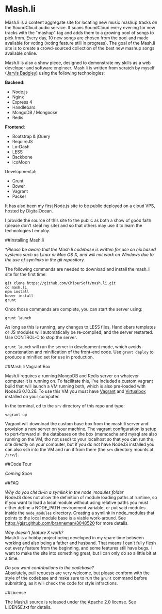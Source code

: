 Mash.li
===

Mash.li is a content aggregate site for locating new music mashup tracks on the SoundCloud audio service.  It scans SoundCloud every evening for new tracks with the "mashup" tag and adds them to a growing pool of songs to pick from.  Every day, 10 new songs are chosen from the pool and made available for voting (voting feature still in progress).  The goal of the Mash.li site is to create a crowd-sourced collection of the best new mashup songs available online.

Mash.li is also a show piece, designed to demonstrate my skills as a web developer and software engineer.  Mash.li is written from scratch by myself ([Jarvis Badgley](mailto:chiper@chipersoft.com)) using the following technologies:


**Backend**:

- Node.js
- Nginx
- Express 4
- Handlebars
- MongoDB / Mongoose
- Redis

**Frontend**:

- Bootstrap & jQuery
- RequireJS
- Lo-Dash
- LESS
- Backbone
- IcoMoon

Developmental:

- Grunt
- Bower
- Vagrant
- Packer

It has also been my first Node.js site to be public deployed on a cloud VPS, hosted by DigitalOcean.

I provide the source of this site to the public as both a show of good faith (please don't steal my site) and so that others may use it to learn the technologies I employ.

##Installing Mash.li

**Please be aware that the Mash.li codebase is written for use on *nix based systems such as Linux or Mac OS X, and will not work on Windows due to the use of symlinks in the git repository.**

The following commands are needed to download and install the mash.li site for the first time:

```
git clone https://github.com/ChiperSoft/mash.li.git
cd mash.li
npm install
bower install
grunt
```

Once those commands are complete, you can start the server using:

	grunt launch

As long as this is running, any changes to LESS files, Handlebars templates or JS modules will automatically be re-compiled, and the server restarted.  Use CONTROL-C to stop the server.

`grunt launch` will run the server in development mode, which avoids concatenation and minification of the front-end code.  Use `grunt deploy` to produce a minified set for use in production.

##Mash.li Vagrant Box

Mash.li requires a running MongoDB and Redis server on whatever computer it is running on.  To facilitate this, I've included a custom vagrant build that will launch a VM running both, which is also pre-loaded with NodeJS 0.10.26.  To use this VM you must have [Vagrant](http://www.vagrantup.com) and [Virtualbox](http://www.virtualbox.org) installed on your computer.

In the terminal, cd to the `srv` directory of this repo and type:

	vagrant up

Vagrant will download the custom base box from the mash.li server and provision a new server on your machine.  The vagrant configuration is setup to port-forward all the databases on the box (memcache and mysql are also running on the VM, tho not used) to your localhost so that you can run the site directly on your computer, but if you do not have NodeJS installed you can also ssh into the VM and run it from there (the `srv` directory mounts at `/srv/`).

##Code Tour

*Coming Soon*

##FAQ

*Why do you check-in a symlink in the node_modules folder*   
NodeJS does not allow the definition of module loading paths at runtime, so if you want to load a local module without using relative paths you must either define a NODE_PATH environment variable, or put said modules inside the `node_modules` directory. Creating a symlink in node_modules that points to the local module base is a viable work-around. See https://gist.github.com/branneman/8048520 for more details.

*Why doesn't feature X work?*   
Mash.li is a hobby project being developed in my spare time between working and also being a father and husband. That means I can't fully flesh out every feature from the beginning, and some features still have bugs.  I want to make the site into something great, but I can only do so a little bit at a time.

*Do you want contributions to the codebase?*   
Absolutely, pull requests are very welcome, but please conform with the style of the codebase and make sure to run the `grunt` command before submitting, as it will check the code for style infractions.

##License

The Mash.li source is released under the Apache 2.0 license.  See LICENSE.txt for details.